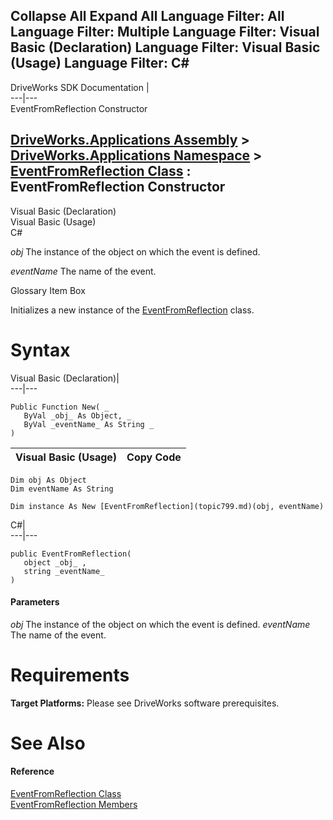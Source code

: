 Collapse All Expand All Language Filter: All  Language Filter: Multiple  Language Filter: Visual Basic (Declaration) Language Filter: Visual Basic (Usage) Language Filter: C#  
---  
DriveWorks SDK Documentation  |   
---|---  
EventFromReflection Constructor   
  
[DriveWorks.Applications Assembly](topic13.md) > [DriveWorks.Applications Namespace](topic16.md) > [EventFromReflection Class](topic799.md) : EventFromReflection Constructor  
---  
  
Visual Basic (Declaration)    
Visual Basic (Usage)    
C# 

_obj_
    The instance of the object on which the event is defined.

_eventName_
    The name of the event.

Glossary Item Box

Initializes a new instance of the [EventFromReflection](topic799.md) class. 

# Syntax

Visual Basic (Declaration)|   
---|---  
      
    
    Public Function New( _
       ByVal _obj_ As Object, _
       ByVal _eventName_ As String _
    )  
  
Visual Basic (Usage)| Copy Code  
---|---  
      
    
    Dim obj As Object
    Dim eventName As String
     
    Dim instance As New [EventFromReflection](topic799.md)(obj, eventName)  
  
C#|   
---|---  
      
    
    public EventFromReflection( 
       object _obj_ ,
       string _eventName_
    )  
  
#### Parameters

 _obj_
    The instance of the object on which the event is defined.
_eventName_
    The name of the event.

# Requirements

**Target Platforms:** Please see DriveWorks software prerequisites.

# See Also

#### Reference

[EventFromReflection Class](topic799.md)   
[EventFromReflection Members](topic800.md)


